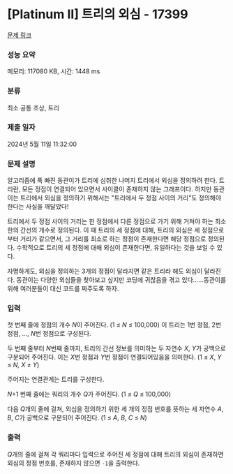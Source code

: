 # [Platinum II] 트리의 외심 - 17399 

[문제 링크](https://www.acmicpc.net/problem/17399) 

### 성능 요약

메모리: 117080 KB, 시간: 1448 ms

### 분류

최소 공통 조상, 트리

### 제출 일자

2024년 5월 11일 11:32:00

### 문제 설명

<p>알고리즘에 푹 빠진 동관이가 트리에 심취한 나머지 트리에서 외심을 정의하려 한다. 트리란, 모든 정점이 연결되어 있으면서 사이클이 존재하지 않는 그래프이다. 하지만 동관이는 트리에서 외심을 정의하기 위해서는 "트리에서 두 정점 사이의 거리"도 정의해야 한다는 사실을 깨달았다!</p>

<p>트리에서 두 정점 사이의 거리는 한 정점에서 다른 정점으로 가기 위해 거쳐야 하는 최소한의 간선의 개수로 정의된다. 이 때 트리의 세 정점에 대해, 트리의 외심은 세 정점으로부터 거리가 같으면서, 그 거리를 최소로 하는 정점이 존재한다면 해당 정점으로 정의된다. 수학적으로 트리의 세 정점에 대해 외심이 존재한다면, 유일하다는 것을 보일 수 있다.</p>

<p>자명하게도, 외심을 정의하는 3개의 정점이 달라지면 같은 트리라 해도 외심이 달라진다. 동관이는 다양한 외심들을 찾아보고 싶지만 코딩에 귀찮음을 겪고 있다......동관이를 위해 여러분들이 대신 코드를 짜주도록 하자.</p>

### 입력 

 <p>첫 번째 줄에 정점의 개수 <em>N</em>이 주어진다. (1 ≤ <em>N</em> ≤ 100,000) 이 트리는 1번 정점, 2번 정점, ..., <em>N</em>번 정점으로 구성된다.</p>

<p>두 번째 줄부터 <em>N</em>번째 줄까지, 트리의 간선 정보를 의미하는 두 자연수 <em>X</em>, <em>Y</em>가 공백으로 구분되어 주어진다. 이는 <em>X</em>번 정점과 <em>Y</em>번 정점이 연결되어있음을 의미한다. (1 ≤ <em>X</em>, <em>Y</em> ≤ <em>N, X </em>≠<em> Y</em>)</p>

<p>주어지는 연결관계는 트리를 구성한다.</p>

<p><em>N</em>+1 번째 줄에는 쿼리의 개수 <em>Q</em>가 주어진다. (1 ≤ <em>Q</em> ≤ 100,000)</p>

<p>다음 <em>Q</em>개의 줄에 걸쳐, 외심을 정의하기 위한 세 개의 정점 번호를 뜻하는 세 자연수 <em>A</em>, <em>B</em>, <em>C</em>가 공백으로 구분되어 주어진다. (1 ≤ <em>A</em>, <em>B</em>, <em>C</em> ≤ <em>N</em>) </p>

### 출력 

 <p><em>Q</em>개의 줄에 걸쳐 각 쿼리마다 입력으로 주어진 세 정점에 대해 트리의 외심이 존재하면 외심의 정점 번호를, 존재하지 않으면 <code>-1</code>을 출력한다.</p>

